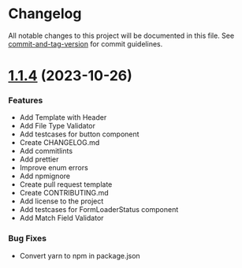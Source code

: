 # Changelog

All notable changes to this project will be documented in this file. See [commit-and-tag-version](https://github.com/absolute-version/commit-and-tag-version) for commit guidelines.

<a name="1.1.4"></a>

# [1.1.4](https://www.npmjs.com/package/@rubemfsv/clean-react-app/v/1.1.4) (2023-10-26)

### Features

- Add Template with Header
- Add File Type Validator
- Add testcases for button component
- Create CHANGELOG.md
- Add commitlints
- Add prettier
- Improve enum errors
- Add npmignore
- Create pull request template
- Create CONTRIBUTING.md
- Add license to the project
- Add testcases for FormLoaderStatus component
- Add Match Field Validator

### Bug Fixes

- Convert yarn to npm in package.json
